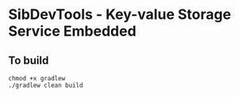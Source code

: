 # SibDevTools - Key-value Storage Service Embedded

## To build

```shell
chmod +x gradlew
./gradlew clean build
```
